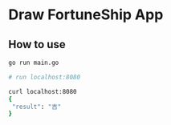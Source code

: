 # Draw FortuneShip App

## How to use

```bash
go run main.go

# run localhost:8080
```

```bash
curl localhost:8080
{
 "result": "吉"
}
```